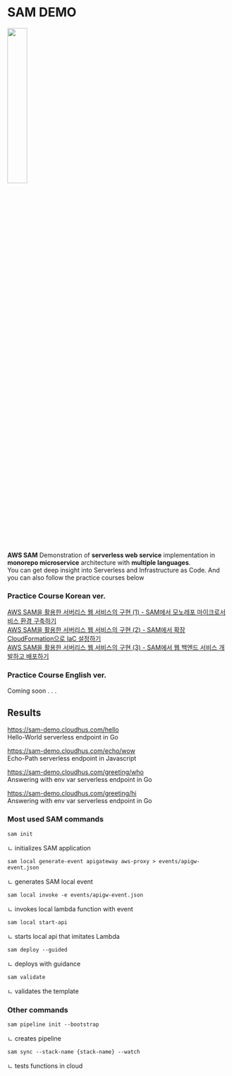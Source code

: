# SAM DEMO
<img src="https://user-images.githubusercontent.com/108582413/230770258-1e70e047-d7a7-4362-aefb-d529d8654d8d.png" width="30%">

**AWS SAM** Demonstration of **serverless web service** implementation in **monorepo microservice** architecture with **multiple languages**.<br>
You can get deep insight into Serverless and Infrastructure as Code. And you can also follow the practice courses below<br>

### Practice Course Korean ver.
[AWS SAM을 활용한 서버리스 웹 서비스의 구현 (1) - SAM에서 모노레포 마이크로서비스 환경 구축하기](https://medium.com/@lifthus531/aws-sam을-활용한-서버리스-웹-서비스의-구현-1-4fa3e44c99f8)<br>
[AWS SAM을 활용한 서버리스 웹 서비스의 구현 (2) - SAM에서 확장 CloudFormation으로 IaC 설정하기](https://medium.com/@lifthus531/aws-sam을-활용한-서버리스-웹-서비스의-구현-2-5874bab4badd)<br>
[AWS SAM을 활용한 서버리스 웹 서비스의 구현 (3) - SAM에서 웹 백엔드 서비스 개발하고 배포하기](https://medium.com/@lifthus531/aws-sam을-활용한-서버리스-웹-서비스의-구현-3-3718c0af556e)<br>

### Practice Course English ver.
Coming soon . . .

## Results

https://sam-demo.cloudhus.com/hello<br>
Hello-World serverless endpoint in Go

https://sam-demo.cloudhus.com/echo/wow<br>
Echo-Path serverless endpoint in Javascript

https://sam-demo.cloudhus.com/greeting/who<br>
Answering with env var serverless endpoint in Go

https://sam-demo.cloudhus.com/greeting/hi<br>
Answering with env var serverless endpoint in Go

### Most used SAM commands
```
sam init 
```
ㄴ initializes SAM application

```
sam local generate-event apigateway aws-proxy > events/apigw-event.json
```
ㄴ generates SAM local event

```
sam local invoke -e events/apigw-event.json
```
ㄴ invokes local lambda function with event
```
sam local start-api
```
ㄴ starts local api that imitates Lambda
```
sam deploy --guided
```
ㄴ deploys with guidance
```
sam validate
```
ㄴ validates the template


### Other commands
```
sam pipeline init --bootstrap
```
ㄴ creates pipeline
```
sam sync --stack-name {stack-name} --watch
```
ㄴ tests functions in cloud
